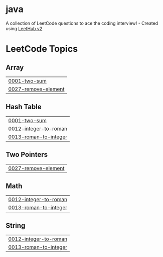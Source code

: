 # java
A collection of LeetCode questions to ace the coding interview! - Created using [LeetHub v2](https://github.com/arunbhardwaj/LeetHub-2.0)

<!---LeetCode Topics Start-->
# LeetCode Topics
## Array
|  |
| ------- |
| [0001-two-sum](https://github.com/niharika-25bisen/java/tree/master/0001-two-sum) |
| [0027-remove-element](https://github.com/niharika-25bisen/java/tree/master/0027-remove-element) |
## Hash Table
|  |
| ------- |
| [0001-two-sum](https://github.com/niharika-25bisen/java/tree/master/0001-two-sum) |
| [0012-integer-to-roman](https://github.com/niharika-25bisen/java/tree/master/0012-integer-to-roman) |
| [0013-roman-to-integer](https://github.com/niharika-25bisen/java/tree/master/0013-roman-to-integer) |
## Two Pointers
|  |
| ------- |
| [0027-remove-element](https://github.com/niharika-25bisen/java/tree/master/0027-remove-element) |
## Math
|  |
| ------- |
| [0012-integer-to-roman](https://github.com/niharika-25bisen/java/tree/master/0012-integer-to-roman) |
| [0013-roman-to-integer](https://github.com/niharika-25bisen/java/tree/master/0013-roman-to-integer) |
## String
|  |
| ------- |
| [0012-integer-to-roman](https://github.com/niharika-25bisen/java/tree/master/0012-integer-to-roman) |
| [0013-roman-to-integer](https://github.com/niharika-25bisen/java/tree/master/0013-roman-to-integer) |
<!---LeetCode Topics End-->